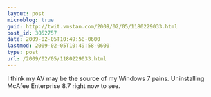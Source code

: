 ```yaml
---
layout: post
microblog: true
guid: http://twit.vmstan.com/2009/02/05/1180229033.html
post_id: 3052757
date: 2009-02-05T10:49:58-0600
lastmod: 2009-02-05T10:49:58-0600
type: post
url: /2009/02/05/1180229033.html
---
```

I think my AV may be the source of my Windows 7 pains. Uninstalling McAfee Enterprise 8.7 right now to see.
